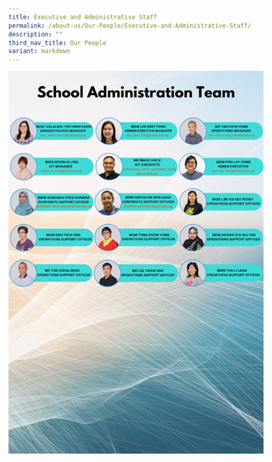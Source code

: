 ```yaml
---
title: Executive and Administrative Staff
permalink: /about-us/Our-People/Executive-and-Administrative-Staff/
description: ""
third_nav_title: Our People
variant: markdown
---
```

![](/images/About%20Us/Our%20People/Executive%20and%20Admin%20Staff/School_Administration_Team_2024.png)